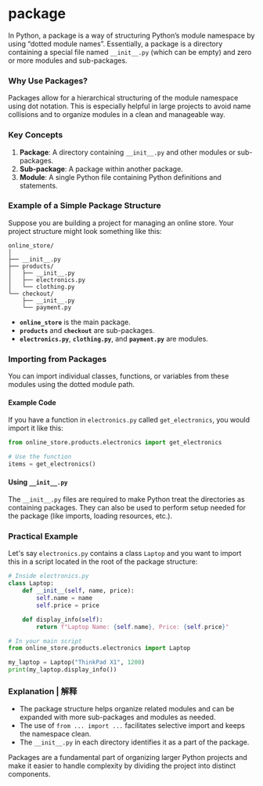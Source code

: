 # package 

In Python, a package is a way of structuring Python’s module namespace by using “dotted module names”. Essentially, a package is a directory containing a special file named `__init__.py` (which can be empty) and zero or more modules and sub-packages.

### Why Use Packages?

Packages allow for a hierarchical structuring of the module namespace using dot notation. This is especially helpful in large projects to avoid name collisions and to organize modules in a clean and manageable way.

### Key Concepts

1. **Package**: A directory containing `__init__.py` and other modules or sub-packages.
2. **Sub-package**: A package within another package.
3. **Module**: A single Python file containing Python definitions and statements.

### Example of a Simple Package Structure

Suppose you are building a project for managing an online store. Your project structure might look something like this:

```
online_store/
│
├── __init__.py
├── products/
│   ├── __init__.py
│   ├── electronics.py
│   └── clothing.py
└── checkout/
    ├── __init__.py
    └── payment.py
```

- **`online_store`** is the main package.
- **`products`** and **`checkout`** are sub-packages.
- **`electronics.py`**, **`clothing.py`**, and **`payment.py`** are modules.

### Importing from Packages

You can import individual classes, functions, or variables from these modules using the dotted module path.

#### Example Code

If you have a function in `electronics.py` called `get_electronics`, you would import it like this:

```python
from online_store.products.electronics import get_electronics

# Use the function
items = get_electronics()
```

#### Using `__init__.py`

The `__init__.py` files are required to make Python treat the directories as containing packages. They can also be used to perform setup needed for the package (like imports, loading resources, etc.).

### Practical Example

Let's say `electronics.py` contains a class `Laptop` and you want to import this in a script located in the root of the package structure:

```python
# Inside electronics.py
class Laptop:
    def __init__(self, name, price):
        self.name = name
        self.price = price

    def display_info(self):
        return f"Laptop Name: {self.name}, Price: {self.price}"

# In your main script
from online_store.products.electronics import Laptop

my_laptop = Laptop("ThinkPad X1", 1200)
print(my_laptop.display_info())
```

### Explanation | 解释

- The package structure helps organize related modules and can be expanded with more sub-packages and modules as needed.
- The use of `from ... import ...` facilitates selective import and keeps the namespace clean.
- The `__init__.py` in each directory identifies it as a part of the package.

Packages are a fundamental part of organizing larger Python projects and make it easier to handle complexity by dividing the project into distinct components.
